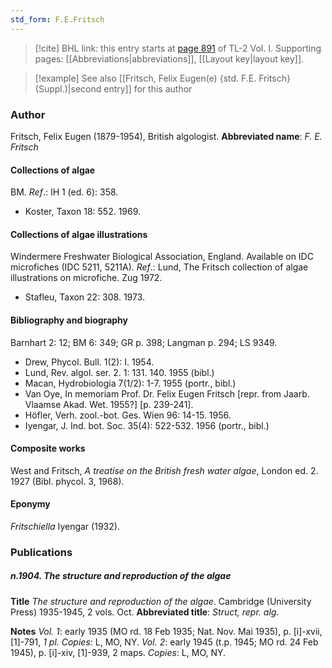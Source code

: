 ```yaml
---
std_form: F.E.Fritsch
---
```


> [!cite] BHL link: this entry starts at [page 891](https://www.biodiversitylibrary.org/page/33121022) of TL-2 Vol. I.
> Supporting pages: [[Abbreviations|abbreviations]], [[Layout key|layout key]].

> [!example] See also [[Fritsch, Felix Eugen(e) {std. F.E. Fritsch} (Suppl.)|second entry]] for this author

### Author

Fritsch, Felix Eugen (1879-1954), British algologist. 
**Abbreviated name**: *F. E. Fritsch*

#### Collections of algae

BM.
*Ref*.: IH 1 (ed. 6): 358.
- Koster, Taxon 18: 552. 1969.

#### Collections of algae illustrations

Windermere Freshwater Biological Association, England. Available on IDC microfiches (IDC 5211, 5211A).
*Ref*.: Lund, The Fritsch collection of algae illustrations on microfiche. Zug 1972.
- Stafleu, Taxon 22: 308. 1973.

#### Bibliography and biography

Barnhart 2: 12; BM 6: 349; GR p. 398; Langman p. 294; LS 9349.
- Drew, Phycol. Bull. 1(2): I. 1954.
- Lund, Rev. algol. ser. 2. 1: 131. 140. 1955 (bibl.)
- Macan, Hydrobiologia 7(1/2): 1-7. 1955 (portr., bibl.)
- Van Oye, In memoriam Prof. Dr. Felix Eugen Fritsch \[repr. from Jaarb. Vlaamse Akad. Wet. 1955?\] \[p. 239-241\].
- Höfler, Verh. zool.-bot. Ges. Wien 96: 14-15. 1956.
- Iyengar, J. Ind. bot. Soc. 35(4): 522-532. 1956 (portr., bibl.)

#### Composite works

West and Fritsch, *A treatise on the British fresh water algae*, London ed. 2. 1927 (Bibl. phycol. 3, 1968).

#### Eponymy

*Fritschiella* Iyengar (1932).

### Publications

##### n.1904. The structure and reproduction of the algae

**Title**
*The structure and reproduction of the algae*. Cambridge (University Press) 1935-1945, 2 vols. Oct.
**Abbreviated title**: *Struct, repr. alg.*

**Notes**
*Vol. 1*: early 1935 (MO rd. 18 Feb 1935; Nat. Nov. Mai 1935), p. \[i\]-xvii, \[1\]-791, *1 pl. Copies*: L, MO, NY.
*Vol. 2*: early 1945 (t.p. 1945; MO rd. 24 Feb 1945), p. \[i\]-xiv, \[1\]-939, 2 maps. *Copies*: L, MO, NY.

